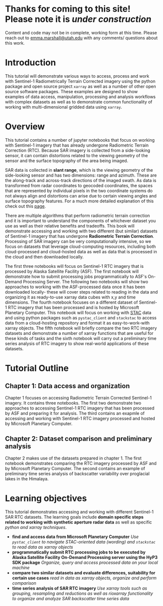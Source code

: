 # Thanks for coming to this site! Please note it is *under construction*
Content and code may not be in complete, working form at this time. Please reach out to emma.marshall@utah.edu with any comments/ questions about this work.

# Introduction 

This tutorial will demonstrate various ways to access, process and work with Sentinel-1 Radiometrically Terrain Corrected imagery using the python package and open source project `xarray` as well as a number of other open source software packages. These examples are designed to show examples of data access, manipulation, processing and analysis workflows with complex datasets as well as to demonstrate common functionality of working with multi-dimensional gridded data using `xarray`. 

# Overview

This tutorial contains a number of jupyter notebooks that focus on working with Sentinel-1 imagery that has already undergone Radiometric Terrain Correction (RTC). Because SAR imagery is collected from a side-looking sensor, it can contain distortions related to the viewing geometry of the sensor and the surface topography of the area being imaged. 


SAR data is collected in **slant range**, which is the viewing geometry of the side-looking sensor and has two dimensions: range and azimuth. These are the along-track and across-track directions of the imaged swath. As data is transformed from radar coordinates to geocoded coordinates, the spaces that are represented by individual pixels in the two coordinate systems do not always align and distortions can arise due to certain viewing angles and surface topography features. For a much more detailed explanation of this check out this [page](https://hyp3-docs.asf.alaska.edu/guides/rtc_product_guide/).

There are multiple algorithms that perform radiometric terrain correction and it is important to understand the components of whichever dataset you use as well as their relative benefits and tradeoffs. This book will demonstrate accessing and working with two different (but similar) datasets of Sentinel-1 imagery that has undergone **Radiometric Terrain Correction**. Processing of SAR imagery can be very computationally intensive, so we focus on datasets that leverage cloud-computing resources, including both cloud-processed and cloud-hosted data as well as data that is processed in the cloud and then downloaded locally. 

The first three notebooks will focus on Sentinel-1 RTC imagery that is processed by Alaska Satellite Facility (ASF). The first notebook will demonstrate how to submit processing jobs programmatically to ASF's On-Demand Processing Server. The following two notebooks will show two approaches to working with the ASF-processed data once it has been downloaded locally- these will cover steps related to reading in the data and organizing it as ready-to-use xarray data cubes with x,y and time dimensions. The fourth notebook focuses on a different dataset of Sentinel-1 RTC imagery that has been processed and is hosted by Microsoft Planetary Computer. This notebook will focus on working with [STAC](https://stacspec.org/en) data and using python packages such as `pystac_client` and `stackstac` to access data from a cloud-hosting repository and format it as easy-to-work-with xarray objects. The fifth notebook will briefly compare the two RTC imagery datasets and demonstrate a number of xarray functions that are useful for these kinds of tasks and the sixth notebook will carry out a preliminary time series analysis of RTC imagery to show real-world applications of these datasets. 

# Tutorial Outline

## Chapter 1: Data access and organization

Chapter 1 focuses on accessing Radiometric Terrain Corrected Sentinel-1 imagery. It contains three notebooks. The first two demonstrate two approaches to accessing Sentinel-1 RTC imagery that has been processed by ASF and preparing it for analysis. The third contains an exapmle of accessing and working with Sentinel-1 RTC imagery processed and hosted by Microsoft Planetary Computer. 

## Chapter 2: Dataset comparison and preliminary analysis

Chapter 2 makes use of the datasets prepared in chapter 1. The first notebook demonstrates comparing the RTC imagery processed by ASF and by Microsoft Planetary Computer. The second contains an example of preliminary time series analysis of backscatter variability over proglacial lakes in the Himalaya. 

# Learning objectives

This tutorial demonstrates accessing and working with different Sentinel-1 SAR RTC datasets. The learning goals include **domain specific steps related to working with synthetic aperture radar data** as well as specific *python and xarray techniques*. 

- **find and access data from Microsoft Planetary Computer** *Use `pystac_client` to navigate STAC-oriented data (wording) and `stackstac` to read data as xarray objects*
- **programmatically submit RTC processing jobs to be executed by Alaska Satellite Facility On-Demand Processing server using the HyP3 SDK package** *Organize, query and access processed data on your local machine*
- **compare two similar datasets and evaluate differences, suitability for certain use cases** *read in data as xarray objects, organize and perform comparison*
- **time series analysis of SAR RTC imagery** *Use xarray tools such as grouping, resampling and reductions as well as rioxarray functionality to organize and analyze SAR backscatter time series data*
